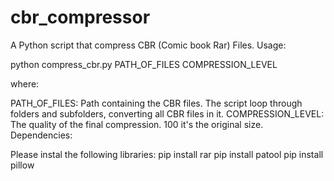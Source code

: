 # cbr_compressor

A Python script that compress CBR (Comic book Rar) Files. Usage:

python compress_cbr.py PATH_OF_FILES COMPRESSION_LEVEL

where:

PATH_OF_FILES: Path containing the CBR files. The script loop through folders and subfolders, converting all CBR files in it.
COMPRESSION_LEVEL: The quality of the final compression. 100 it's the original size.
Dependencies:

Please instal the following libraries: pip install rar pip install patool pip install pillow
